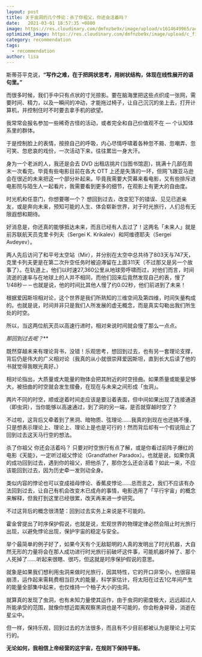 ```yaml
---
layout: post
title: 关于虫洞的几个悖论：杀了你祖父，你还会活着吗？
date:   2021-03-01 18:57:35 +0800
image: https://res.cloudinary.com/dmfnzbe9x/image/upload/v1614649965/accretion_disk1_l8e4no.png
optimized_image: https://res.cloudinary.com/dmfnzbe9x/image/upload/c_fill,h_171,w_325/v1614649965/accretion_disk1_l8e4no.png
category: recommendation
tags:
  - recommendation
author: lisa
---
```


斯蒂芬平克说，**“写作之难，在于把网状思考，用树状结构，体现在线性展开的语句里。”**

而很多时候，我们手中只有点状的寸光掠影。要在脑海里把这些点织成一张网，需要时间、精力，以及一瞬间的冲动，才能拖过椅子，让自己沉沉的坐上去，打开计算机，并控制住时不时要去拿手机的欲望。

我常常会报名参加一些稀奇古怪的活动，或者完全和自己价值观不在 — 个认知体系里的群体。

于是控制脸上的表情，按捺自己的呼吸，内心尽情呼啸着各种忽不屑、忽嘲弄、忽可笑、忽悲哀的戏份，一次活动下来，往往累岀一身大汗。

身为一个老派的人，我还是会去 DVD 出租店挑片(当图书馆逛)，挑满十几部在周末一次看完。毕竟有些电影目前在各大 OTT 上还是失落的一环，但网飞跟亚马逊会在很近的未来把这一个部分补起来。毕竟我需要大荧幕来看电影，又有些排斥进电影院与陌生人一起看片，我需要看到更多的细节，在观影上有更大的自由度。

时光机和任意门，你想要哪一个？
想回到过去，改变犯下的错误、见见已逝亲友，或是奔向未来，预知可能的人生、体会崭新世界，对于时光旅行，人们总有无限遐想和期待。

好消息是，你还真的能够抵达未来，而且已经有人去过了！这两名「未来人」就是前苏联航天员克里卡列夫（Sergei K. Krikalev）和阿维德耶夫（Sergei Avdeyev）。

两人先后访问了和平号太空站（Mir），并分别在太空中总共待了803天与747天，克里卡列夫更是在第二次升空任务时被迫滞留在上面311天（不过那又是另一个故事了）。在轨道上，他们以时速27,360公里从地球旁呼啸而过，对他们而言，时间流逝的速率与在地球上的人并不相同，而他们回来后竟然发现自己的表，慢了1/48秒－－也就是说，他的时间比其他人慢了约0.02秒，他们前进到了未来！

根据爱因斯坦相对论，这个世界是我们所熟知的三维空间及第四维，时间矢量构成的。也就是说，时间并非只是我们人所发展的虚无概念，而是真实勾勒出我们所生处的时空。

所以，当这两位航天员以高速行进时，相对来说时间就会慢了那么一点点。

*那回到过去呢？***

既然穿越未来有理论背书，没错！乐观思考，想回到过去，也有另一套理论支撑，背后仍是伟大的广义相对论（我真的从小就很崇拜爱因斯坦，直到长大后读了他的书就觉得我眼光真好。）

相对论指出，大质量或大能量的物体会把其附近的时空扭曲。如果质量或能量足够大，被扭曲的时空就会发生摺叠，在现在与未来之间形成「虫洞」。

两片不同的时空，顺或逆着时间走应该是要沿着表面，但中间如果出现了连接通道（即虫洞），当你能够以高速通过，到了洞的另一端，是否就穿越时空了？

不过啦，这背后又牵着到了黑洞、暗物质、弦理论......我真的到现在也还搞不懂，只是想表示理论上、理论上、理论上是也是可行的！然而背后却有一个假说阻止了回到过去这天马行空的想法。

杀了你祖父 你还会活着吗？
只要对时空旅行有点了解，或是你看过前阵子爆红的电影《天能》，一定听过祖父悖论（Grandfather Paradox）。也就是说，如果你真的成功回到过去，遇到你的祖父，把他杀了，那你怎么还会活着？如此一来，不应该能回到过去，因为历史牵一发则动全身。

类似内容的悖论也可以变成祖母悖论、香蕉皮悖论......总而言之，我们不应该有办法回到过去，让自己有机会改变木已成舟的事情，电影选用了「平行宇宙」的概念来解释，但我打到这里已经很累，改天再来进一步研究。

不过这背后的概念很清楚：回到过去实务上来说是不可能的。

霍金曾提出了时序保护假说，也就是说，宏观世界的物理定律必然会阻止时光旅行出现，以避免悖论出现，保护宇宙的稳定与安全。

举个最简单的例子好了，如果今天有个无敌聪明的人真的发明出了时光机器，大自然无形的力量将会在那人成功进行时光旅行前破坏这件事，可能机器坏掉了、那个人死掉了......听起来很瞎、很巧，但这就是时序保护假说的意思。

就象是如果我们想利用虫洞来做时光旅行，因其特性，它的开口非常小，也很容易崩溃，运作起来需耗费相当巨大的能量，科学家估计，将太阳在过去1亿年间产生的能量全部集中起来，也仅维持一个柚子大小的虫洞。

就算真的发现了虫洞，也有未知力量使其运作，由于虫洞的密度极大，远远超过人所能承受的范围，就像你想近距离观察黑洞也是不可能的，你会粉身碎骨，消逝在星尘中。

但一样，保持乐观，回到过去的方法很多，而且有不少目前都被认为是理论上可实行的。

**无论如何，我相信上帝经营的这宇宙，在规则下保持平衡。**
